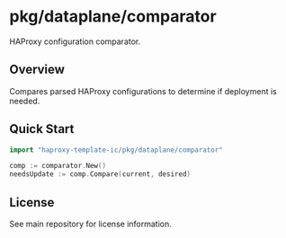 # pkg/dataplane/comparator

HAProxy configuration comparator.

## Overview

Compares parsed HAProxy configurations to determine if deployment is needed.

## Quick Start

```go
import "haproxy-template-ic/pkg/dataplane/comparator"

comp := comparator.New()
needsUpdate := comp.Compare(current, desired)
```

## License

See main repository for license information.
